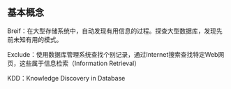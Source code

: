 ## 基本概念

Breif：在大型存储系统中，自动发现有用信息的过程。探查大型数据库，发现先前未知有用的模式。

Exclude：使用数据库管理系统查找个别记录，通过Internet搜索查找特定Web网页，这些属于信息检索（Information Retrieval）

KDD：Knowledge Discovery in Database

